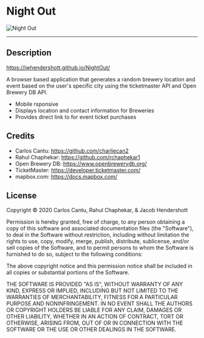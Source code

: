 # Night Out

![Night Out](https://user-images.githubusercontent.com/70990105/105071867-c094f780-5a4a-11eb-9b61-5aa93394cc15.gif)

<hr>

## Description

https://jwhendershott.github.io/NightOut/

A browser based application that generates a random brewery location and event based on the user's specific city using the ticketmaster API and Open Brewery DB API.

* Mobile rsponsive
* Displays location and contact information for Breweries
* Provides direct link to for event ticket purchases

## Credits

* Carlos Cantu: https://github.com/charliecan2
* Rahul Chaphekar: https://github.com/rchaphekar1
* Open Brewery DB: https://www.openbrewerydb.org/
* TicketMaster: https://developer.ticketmaster.com/
* mapbox.com: https://docs.mapbox.com/


## License

Copyright © 2020 Carlos Cantu, Rahul Chaphekar, & Jacob Hendershott

Permission is hereby granted, free of charge, to any person obtaining a copy
of this software and associated documentation files (the "Software"), to deal
in the Software without restriction, including without limitation the rights
to use, copy, modify, merge, publish, distribute, sublicense, and/or sell
copies of the Software, and to permit persons to whom the Software is
furnished to do so, subject to the following conditions:

The above copyright notice and this permission notice shall be included in all
copies or substantial portions of the Software.

THE SOFTWARE IS PROVIDED "AS IS", WITHOUT WARRANTY OF ANY KIND, EXPRESS OR
IMPLIED, INCLUDING BUT NOT LIMITED TO THE WARRANTIES OF MERCHANTABILITY,
FITNESS FOR A PARTICULAR PURPOSE AND NONINFRINGEMENT. IN NO EVENT SHALL THE
AUTHORS OR COPYRIGHT HOLDERS BE LIABLE FOR ANY CLAIM, DAMAGES OR OTHER
LIABILITY, WHETHER IN AN ACTION OF CONTRACT, TORT OR OTHERWISE, ARISING FROM,
OUT OF OR IN CONNECTION WITH THE SOFTWARE OR THE USE OR OTHER DEALINGS IN THE
SOFTWARE.
